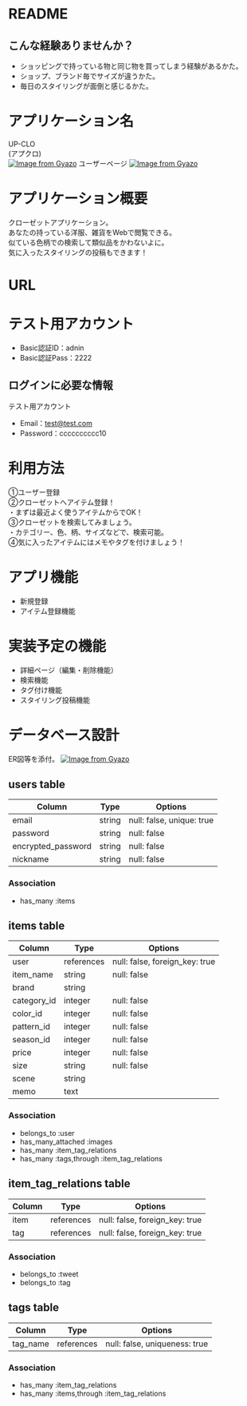 # README
## こんな経験ありませんか？
* ショッピングで持っている物と同じ物を買ってしまう経験があるかた。
* ショップ、ブランド毎でサイズが違うかた。
* 毎日のスタイリングが面倒と感じるかた。
# アプリケーション名
UP-CLO <br>
(アプクロ)<br>
[![Image from Gyazo](https://i.gyazo.com/998aa583c74c9c1a50f5d34fec3763e4.png)](https://gyazo.com/998aa583c74c9c1a50f5d34fec3763e4)
ユーザーページ
[![Image from Gyazo](https://i.gyazo.com/253bd86b29da76862bf2f36957558e9c.gif)](https://gyazo.com/253bd86b29da76862bf2f36957558e9c)
# アプリケーション概要
クローゼットアプリケーション。<br>
あなたの持っている洋服、雑貨をWebで閲覧できる。<br>
似ている色柄での検索して類似品をかわないよに。<br>
気に入ったスタイリングの投稿もできます！<br>
# URL
# テスト用アカウント
* Basic認証ID：adnin<br>
* Basic認証Pass：2222<br>

## ログインに必要な情報
テスト用アカウント
* Email：test@test.com
* Password：cccccccccc10

# 利用方法
①ユーザー登録<br>
②クローゼットへアイテム登録！<br>
・まずは最近よく使うアイテムからでOK！<br>
③クローゼットを検索してみましょう。<br>
・カテゴリー、色、柄、サイズなどで、検索可能。<br>
④気に入ったアイテムにはメモやタグを付けましょう！<br>

# アプリ機能
* 新規登録
* アイテム登録機能

# 実装予定の機能
* 詳細ページ（編集・削除機能）
* 検索機能
* タグ付け機能
* スタイリング投稿機能


# データベース設計　
ER図等を添付。
[![Image from Gyazo](https://i.gyazo.com/a334972afe140590a3a495aeb9e01ed9.png)](https://gyazo.com/a334972afe140590a3a495aeb9e01ed9)

## users table

| Column             | Type                | Options                   |
|--------------------|---------------------|---------------------------|
| email              | string              | null: false, unique: true |
| password           | string              | null: false               |
| encrypted_password | string              | null: false               |
| nickname           | string              | null: false               |

### Association

* has_many :items

## items table

| Column                | Type       | Options                        |
|-----------------------|------------|--------------------------------|
| user                  | references | null: false, foreign_key: true |
| item_name             | string     | null: false                    |
| brand                 | string     |                                |
| category_id           | integer    | null: false                    |
| color_id              | integer    | null: false                    |
| pattern_id            | integer    | null: false                    |
| season_id             | integer    | null: false                    |
| price                 | integer    | null: false                    |
| size                  | string     | null: false                    |
| scene                 | string     |                                |
| memo                  | text       |                                |

### Association

- belongs_to :user
- has_many_attached :images
- has_many :item_tag_relations
- has_many :tags,through :item_tag_relations

## item_tag_relations table

| Column      | Type       | Options                        |
|-------------|------------|--------------------------------|
| item        | references | null: false, foreign_key: true |
| tag         | references | null: false, foreign_key: true |

### Association

- belongs_to :tweet
- belongs_to :tag

## tags table

| Column           | Type       | Options                        |
|------------------|------------|--------------------------------|
| tag_name         | references | null: false, uniqueness: true  |

### Association

- has_many :item_tag_relations
- has_many :items,through :item_tag_relations